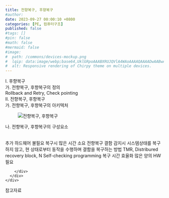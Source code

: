 ```yaml
---
title: 전향복구, 후향복구
#author: 
date: 2023-09-27 00:00:10 +0800
categories: [PE, 컴퓨터구조]
published: false
#tags: []
#pin: false
#math: false
#mermaid: false
#image:
#  path: /commons/devices-mockup.png
#  lqip: data:image/webp;base64,UklGRpoAAABXRUJQVlA4WAoAAAAQAAAADwAABwAAQUxQSDIAAAARL0AmbZurmr57yyIiqE8oiG0bejIYEQTgqiDA9vqnsUSI6H+oAERp2HZ65qP/VIAWAFZQOCBCAAAA8AEAnQEqEAAIAAVAfCWkAALp8sF8rgRgAP7o9FDvMCkMde9PK7euH5M1m6VWoDXf2FkP3BqV0ZYbO6NA/VFIAAAA
#  alt: Responsive rendering of Chirpy theme on multiple devices.
---
```


<div class="post-wrap">
  <div class="para">
    <div class="para-title">
      I. 후향복구 
    </div>
    <div class="para-cntnt">
      <div class="para">
        <div class="para-title">
          가. 전향복구, 후향복구의 정의
        </div>
        <div class="para-cntnt">
            Rollback and Retry, Check pointing
        </div>
      </div>
    </div>
  </div>
  
  <div class="para">
    <div class="para-title">
      II. 전향복구, 후향복구
    </div>
    <div class="para-cntnt">
      <div class="para">
        <div class="para-title">
          가. 전향복구, 후향복구의 아키텍처
        </div>
        <div class="para-cntnt">
          <figure class="post-figure">
            <img src="/assets/img/posts/전향복구,-후향복구.png" alt="전향복구, 후향복구">
<!--            <figcaption>Source: Unveiling the Metaverse: Exploring Emerging Trends, Multifaceted Perspectives, and Future Challenges</figcaption>-->
          </figure>
        </div>
      </div>
      <div class="para">
        <div class="para-title">
          나. 전향복구, 후향복구의 구성요소
        </div>
        <div class="para-cntnt">
          <table class="post-table">
          </table>
            추가 하드웨어 불필요 
  복구시 많은 시간 소요 
전향복구
  결함 감지시 시스템상태를 복구하지 않고, 현 상태로부터 동작을 수행하며 결함을 복구하는 방법
  TMR, Distribured recovery block, N Self-checking programming
  복구 시간 효율화
  많은 양의 HW 필요

        </div>
      </div>
    </div>
  </div>

  <div class="refr-wrap">
    <div class="refr-title">
        참고자료
    </div>
    <ol class="refr-list">
    <!--    <li>(나현식, 최대선) <a target="_blank" href="https://scienceon.kisti.re.kr/commons/util/originalView.do?cn=JAKO202225948430499&oCn=JAKO202225948430499&dbt=JAKO&journal=NJOU00291864">메타버스 보안 위협 요소 및 대응 방안 검토</a></li>-->
    <!--    <li>(M. Uddin, S. Manickam, H. Ullah, M. Obaidat and A. Dandoush) <a target="_blank" href="https://ieeexplore.ieee.org/abstract/document/10138386">Unveiling the Metaverse: Exploring Emerging Trends, Multifaceted Perspectives, and Future Challenges</a></li>-->
    </ol>
  </div>
</div>
